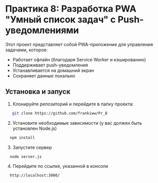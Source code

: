 # Практика 8: Разработка PWA "Умный список задач" с Push-уведомлениями

Этот проект представляет собой PWA-приложение для управления задачами, которое:

- Работает офлайн (благодаря Service Worker и кэшированию)
- Поддерживает push-уведомления
- Устанавливается на домашний экран
- Сохраняет данные локально

## Установка и запуск

1. Клонируйте репозиторий и перейдите в папку проекта:
```bash   
   git clone https://github.com/frankiww/Pr_8
```
2. Установите необходимые зависимости (у вас должен быть установлен Node.js)
```bash
  npm install
```
3. Запустите сервер
```bash
  node server.js
```
4. Перейдите по ссылке, указанной в консоли
```bash
  http://localhost:3000/
```
   
